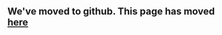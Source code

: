 ## We've moved to github. This page has moved [here](https://github.com/vqmod/vqmod/wiki/Integration-with-Other-Platforms) ##
